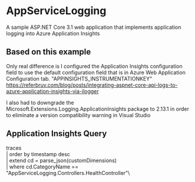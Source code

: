 # AppServiceLogging
A sample ASP.NET Core 3.1 web application that implements application logging into Azure Application Insights

## Based on this example
Only real difference is I configured the Application Insights configuration field 
to use the default configuration field that is in Azure Web Application Configuration tab.
"APPINSIGHTS_INSTRUMENTATIONKEY"\
https://referbruv.com/blog/posts/integrating-aspnet-core-api-logs-to-azure-application-insights-via-ilogger

I also had to downgrade the Microsoft.Extensions.Logging.ApplicationInsights package to 2.13.1 in order to 
eliminate a version compatibility warning in Visual Studio

## Application Insights Query
traces\
| order by timestamp desc\
| extend cd = parse_json(customDimensions)\
| where cd.CategoryName == "AppServiceLogging.Controllers.HealthController"\

